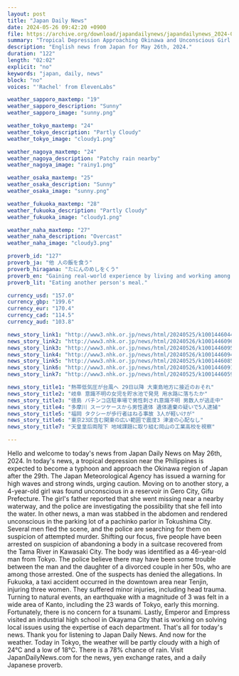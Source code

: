 ```yaml
---
layout: post
title: "Japan Daily News"
date: 2024-05-26 09:42:20 +0900
file: https://archive.org/download/japandailynews/japandailynews_2024-05-26.mp3
summary: "Tropical Depression Approaching Okinawa and Unconscious Girl Found in Reservoir, & more…"
description: "English news from Japan for May 26th, 2024."
duration: "122"
length: "02:02"
explicit: "no"
keywords: "japan, daily, news"
block: "no"
voices: "'Rachel' from ElevenLabs"

weather_sapporo_maxtemp: "19"
weather_sapporo_description: "Sunny"
weather_sapporo_image: "sunny.png"

weather_tokyo_maxtemp: "24"
weather_tokyo_description: "Partly Cloudy"
weather_tokyo_image: "cloudy1.png"

weather_nagoya_maxtemp: "24"
weather_nagoya_description: "Patchy rain nearby"
weather_nagoya_image: "rainy1.png"

weather_osaka_maxtemp: "25"
weather_osaka_description: "Sunny"
weather_osaka_image: "sunny.png"

weather_fukuoka_maxtemp: "28"
weather_fukuoka_description: "Partly Cloudy"
weather_fukuoka_image: "cloudy1.png"

weather_naha_maxtemp: "27"
weather_naha_description: "Overcast"
weather_naha_image: "cloudy3.png"

proverb_id: "127"
proverb_ja: "他 人の飯を食う"
proverb_hiragana: "たにんのめしをくう"
proverb_en: "Gaining real-world experience by living and working among others, away from one's parents."
proverb_lit: "Eating another person's meal."

currency_usd: "157.0"
currency_gbp: "199.6"
currency_eur: "170.4"
currency_cad: "114.5"
currency_aud: "103.8"

news_story_link1: "http://www3.nhk.or.jp/news/html/20240525/k10014460441000.html"
news_story_link2: "http://www3.nhk.or.jp/news/html/20240526/k10014460961000.html"
news_story_link3: "http://www3.nhk.or.jp/news/html/20240526/k10014460951000.html"
news_story_link4: "http://www3.nhk.or.jp/news/html/20240526/k10014460941000.html"
news_story_link5: "http://www3.nhk.or.jp/news/html/20240525/k10014460851000.html"
news_story_link6: "http://www3.nhk.or.jp/news/html/20240526/k10014460911000.html"
news_story_link7: "http://www3.nhk.or.jp/news/html/20240525/k10014460591000.html"

news_story_title1: "熱帯低気圧が台風へ 29日以降 大東島地方に接近のおそれ"
news_story_title2: "岐阜 意識不明の女児を貯水池で発見 用水路に落ちたか"
news_story_title3: "徳島 パチンコ店駐車場で男性刺され意識不明 男数人が逃走中"
news_story_title4: "多摩川 スーツケースから男性遺体 遺体遺棄の疑いで5人逮捕"
news_story_title5: "福岡 タクシーが歩行者はねる事故 3人が軽いけが"
news_story_title6: "東京23区含む関東の広い範囲で震度3 津波の心配なし"
news_story_title7: "天皇皇后両陛下 地域課題に取り組む岡山の工業高校を視察"

---
```


Hello and welcome to today's news from Japan Daily News on May 26th, 2024. In today's news, a tropical depression near the Philippines is expected to become a typhoon and approach the Okinawa region of Japan after the 29th. The Japan Meteorological Agency has issued a warning for high waves and strong winds, urging caution. Moving on to another story, a 4-year-old girl was found unconscious in a reservoir in Gero City, Gifu Prefecture. The girl's father reported that she went missing near a nearby waterway, and the police are investigating the possibility that she fell into the water. In other news, a man was stabbed in the abdomen and rendered unconscious in the parking lot of a pachinko parlor in Tokushima City. Several men fled the scene, and the police are searching for them on suspicion of attempted murder. Shifting our focus, five people have been arrested on suspicion of abandoning a body in a suitcase recovered from the Tama River in Kawasaki City. The body was identified as a 46-year-old man from Tokyo. The police believe there may have been some trouble between the man and the daughter of a divorced couple in her 50s, who are among those arrested. One of the suspects has denied the allegations. In Fukuoka, a taxi accident occurred in the downtown area near Tenjin, injuring three women. They suffered minor injuries, including head trauma. Turning to natural events, an earthquake with a magnitude of 3 was felt in a wide area of Kanto, including the 23 wards of Tokyo, early this morning. Fortunately, there is no concern for a tsunami. Lastly, Emperor and Empress visited an industrial high school in Okayama City that is working on solving local issues using the expertise of each department. That's all for today's news. Thank you for listening to Japan Daily News. And now for the weather. Today in Tokyo, the weather will be partly cloudy with a high of 24°C and a low of 18°C. There is a 78% chance of rain.  Visit JapanDailyNews.com for the news, yen exchange rates, and a daily Japanese proverb.

